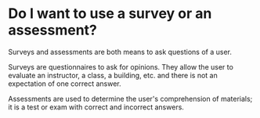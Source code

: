 # Do I want to use a survey or an assessment?

Surveys and assessments are both means to ask questions of a user.

Surveys are questionnaires to ask for opinions. They allow the user to evaluate an instructor, a class, a building, etc. and there is not an expectation of one correct answer.

Assessments are used to determine the user's comprehension of materials; it is a test or exam with correct and incorrect answers.